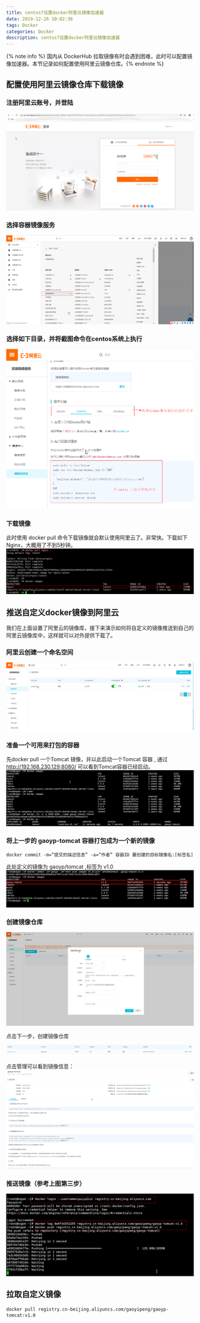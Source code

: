 ```yaml
---
title: centos7设置docker阿里云镜像加速器
date: 2019-12-26 10:02:36
tags: Docker
categories: Docker
description: centos7设置docker阿里云镜像加速器
---
```

{% note info %} 国内从 DockerHub 拉取镜像有时会遇到困难，此时可以配置镜像加速器。本节记录如何配置使用阿里云镜像仓库。{% endnote %}

## 配置使用阿里云镜像仓库下载镜像

### 注册阿里云账号，并登陆
![阿里云登录.png](/images/docker/阿里云登录.png)

### 选择容器镜像服务
![镜像服务.png](/images/docker/镜像服务.png)

### 选择如下目录，并将截图命令在centos系统上执行
![设置镜像地址.png](/images/docker/设置镜像地址.png)

### 下载镜像
此时使用 docker pull 命令下载镜像就会默认使用阿里云了。非常快。下载如下Nginx，大概用了不到5秒钟。
![下载nginx.png](/images/docker/下载nginx.png)

## 推送自定义docker镜像到阿里云
我们在上面设置了阿里云的镜像库，接下来演示如何将自定义的镜像推送到自己的阿里云镜像库中，这样就可以对外提供下载了。

### 阿里云创建一个命名空间
![命名空间.png](/images/docker/命名空间.png)

### 准备一个可用来打包的容器
先docker pull 一个Tomcat 镜像，并以此启动一个Tomcat 容器 ,  通过 http://192.168.230.129:8080/ 可以看到Tomcat容器已经启动。
![tomcat容器.png](/images/docker/tomcat容器.png)

### 将上一步的 gaoyp-tomcat 容器打包成为一个新的镜像
```
docker commit -m=“提交的描述信息” -a=“作者” 容器ID 要创建的目标镜像名:[标签名]
```
此处定义的镜像为 gaoyp/tomcat ,标签为 v1.0
![创建本地镜像.png](/images/docker/创建本地镜像.png)

### 创建镜像仓库
![创建镜像仓库.png](/images/docker/创建镜像仓库.png)

点击下一步，创建镜像仓库

![自定义tomcat镜像.png](/images/docker/自定义tomcat镜像.png)

点击管理可以看到镜像信息：
![镜像信息.png](/images/docker/镜像信息.png)

### 推送镜像（参考上图第三步）
![推送自定义镜像.png](/images/docker/推送自定义镜像.png)

## 拉取自定义镜像
```
docker pull registry.cn-beijing.aliyuncs.com/gaoyipeng/gaoyp-tomcat:v1.0
```